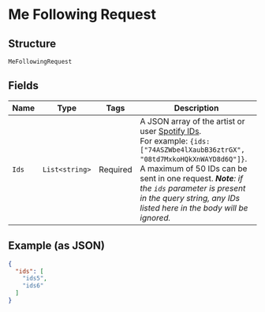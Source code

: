 
# Me Following Request

## Structure

`MeFollowingRequest`

## Fields

| Name | Type | Tags | Description |
|  --- | --- | --- | --- |
| `Ids` | `List<string>` | Required | A JSON array of the artist or user [Spotify IDs](/documentation/web-api/concepts/spotify-uris-ids).<br>For example: `{ids:["74ASZWbe4lXaubB36ztrGX", "08td7MxkoHQkXnWAYD8d6Q"]}`. A maximum of 50 IDs can be sent in one request. _**Note**: if the `ids` parameter is present in the query string, any IDs listed here in the body will be ignored._ |

## Example (as JSON)

```json
{
  "ids": [
    "ids5",
    "ids6"
  ]
}
```

